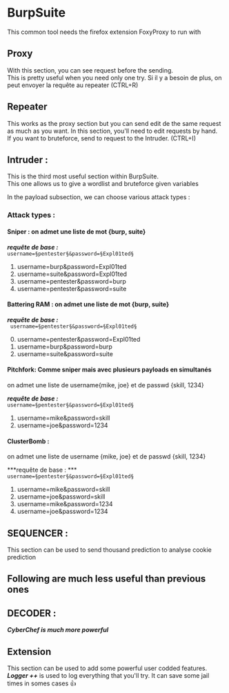 # BurpSuite

This common tool needs the firefox extension FoxyProxy to run with
## Proxy 
With this section, you can see request before the sending.  
This is pretty useful when you need only one try.
Si il y a besoin de plus, on peut envoyer la requête au repeater (CTRL+R)

## Repeater 
This works as the proxy section but you can send edit de the same request as much as you want.
In this section, you'll need to edit requests by hand.  
If you want to bruteforce, send to request to the Intruder. (CTRL+I)

## Intruder :
This is the third most useful section within BurpSuite.  
This one allows us to give a wordlist and bruteforce given variables

In the payload subsection, we can choose various attack types : 
### Attack types :


#### Sniper : on admet une liste de mot {burp, suite}

***requête de base :***   
```username=§pentester§&password=§Expl01ted§ ```

1. username=burp&password=Expl01ted
2. username=suite&password=Expl01ted
3. username=pentester&password=burp
4. username=pentester&password=suite



#### Battering RAM : on admet une liste de mot {burp, suite}

***requête de base :***  
``` username=§pentester§&password=§Expl01ted§``` 

0. username=pentester&password=Expl01ted
1. username=burp&password=burp
2. username=suite&password=suite


#### Pitchfork: Comme sniper mais avec plusieurs payloads en simultanés
on admet une liste de username{mike, joe} et de passwd {skill, 1234}

***requête de base :***  
``` username=§pentester§&password=§Expl01ted§ ```

1. username=mike&password=skill
2. username=joe&password=1234

#### ClusterBomb : 
on admet une liste de username {mike, joe} et de passwd {skill, 1234}

***requête de base : ***  
```username=§pentester§&password=§Expl01ted§``` 

1. username=mike&password=skill
2. username=joe&password=skill
3. username=mike&password=1234
4. username=joe&password=1234

## SEQUENCER :
This section can be used to send thousand prediction to analyse cookie prediction



## Following are much less useful than previous ones
## DECODER :
***CyberChef is much more powerful***

## Extension
This section can be used to add some powerful user codded features.  
***Logger ++*** is used to log everything that you'll try.  It can save some jail times in somes cases :thumbsup: